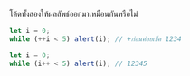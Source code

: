 โค้ดทั้งสองให้ผลลัพธ์ออกมาเหมือนกันหรือไม่

```js
let i = 0;
while (++i < 5) alert(i); // +ก่อนค่อยเช็ค 1234
```

```js
let i = 0;
while (i++ < 5) alert(i); // 12345
```
